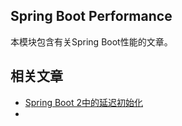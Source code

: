 ## Spring Boot Performance

本模块包含有关Spring Boot性能的文章。

## 相关文章

+ [Spring Boot 2中的延迟初始化](docs/SpringBoot2中的延迟初始化.md)
+ []()